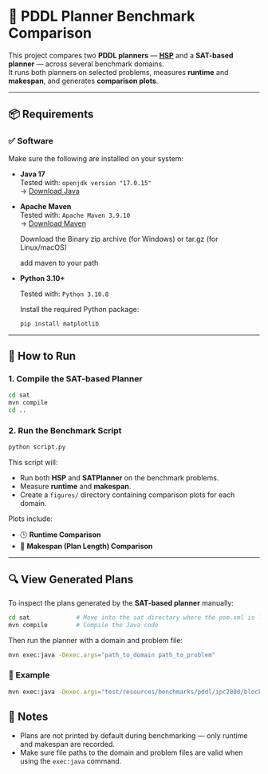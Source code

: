 # 🧠 PDDL Planner Benchmark Comparison

This project compares two **PDDL planners** — [**HSP**](https://www.cs.toronto.edu/~bonner/courses/2018s/csc2516/hsp-planner.pdf) and a **SAT-based planner** — across several benchmark domains.  
It runs both planners on selected problems, measures **runtime** and **makespan**, and generates **comparison plots**.

---

## 📦 Requirements

### ✅ Software

Make sure the following are installed on your system:

- **Java 17**  
  Tested with: `openjdk version "17.0.15"`  
  → [Download Java](https://adoptium.net/en-GB/temurin/releases/)

- **Apache Maven**  
  Tested with: `Apache Maven 3.9.10`  
  → [Download Maven](https://maven.apache.org/download.cgi)

  Download the Binary zip archive (for Windows) or tar.gz (for Linux/macOS)

  add maven to your path

- **Python 3.10+**  

  Tested with: `Python 3.10.8`  

  Install the required Python package: 

  ```bash
  pip install matplotlib
  ```

---

## 🚀 How to Run

### 1. Compile the SAT-based Planner

```bash
cd sat
mvn compile
cd ..
```

### 2. Run the Benchmark Script

```bash
python script.py
```

This script will:
- Run both **HSP** and **SATPlanner** on the benchmark problems.
- Measure **runtime** and **makespan**.
- Create a `figures/` directory containing comparison plots for each domain.

Plots include:
- 🕒 **Runtime Comparison**
- 📏 **Makespan (Plan Length) Comparison**

---

## 🔍 View Generated Plans

To inspect the plans generated by the **SAT-based planner** manually:

```bash
cd sat             # Move into the sat directory where the pom.xml is located
mvn compile        # Compile the Java code
```

Then run the planner with a domain and problem file:

```bash
mvn exec:java -Dexec.args="path_to_domain path_to_problem"
```

### 🔧 Example

```bash
mvn exec:java -Dexec.args="test/resources/benchmarks/pddl/ipc2000/blocks/strips-typed/domain.pddl test/resources/benchmarks/pddl/ipc2000/blocks/strips-typed/p001.pddl"
```


## 📌 Notes

- Plans are not printed by default during benchmarking — only runtime and makespan are recorded.
- Make sure file paths to the domain and problem files are valid when using the `exec:java` command.


